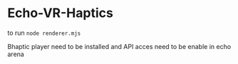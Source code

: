 # Echo-VR-Haptics

to run `node renderer.mjs`

Bhaptic player need to be installed and API acces need to be enable in echo arena
